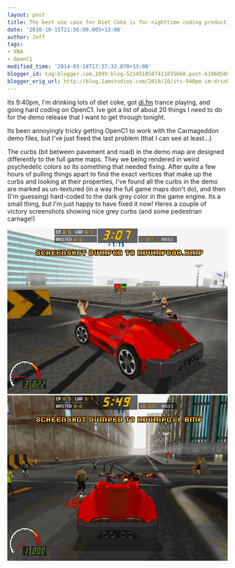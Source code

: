 ```yaml
---
layout: post
title: The best use case for Diet Coke is for nighttime coding productivity
date: '2010-10-15T21:56:00.005+13:00'
author: Jeff
tags:
- XNA
- OpenC1
modified_time: '2014-03-18T17:37:32.070+13:00'
blogger_id: tag:blogger.com,1999:blog-5214518507411835668.post-6196050037467167128
blogger_orig_url: http://blog.1amstudios.com/2010/10/its-940pm-im-drinking-lots-of-diet-coke.html
---
```

Its 9:40pm, I'm drinking lots of diet coke, got [di.fm](http://di.fm) trance playing, and going hard coding on OpenC1. Ive got a list of about 20 things I need to do for the demo release that I want to get through tonight.

Its been annoyingly tricky getting OpenC1 to work with the Carmageddon demo files, but I've just fixed the last problem (that I can see at least...)

The curbs (bit between pavement and road) in the demo map are designed differently to the full game maps.  They we being rendered in weird psychedelic colors so its something that needed fixing.  After quite a few hours of pulling things apart to find the exact vertices that make up the curbs and looking at their properties, I've found all the curbs in the demo are marked as un-textured (in a way the full game maps don't do), and then (I'm guessing) hard-coded to the dark grey color in the game engine.  Its a small thing, but I'm just happy to have fixed it now!  Heres a couple of victory screenshots showing nice grey curbs (and some pedestrian carnage!)

![](/img/blogger/jxur-ZgbSF4-ndump009.jpg)
![](/img/blogger/YBWhaxX7jzU-ndump012.jpg)
